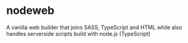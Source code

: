 # nodeweb
A vanilla web builder that joins SASS, TypeScript and HTML while also handles serverside scripts build with node.js (TypeScript)
